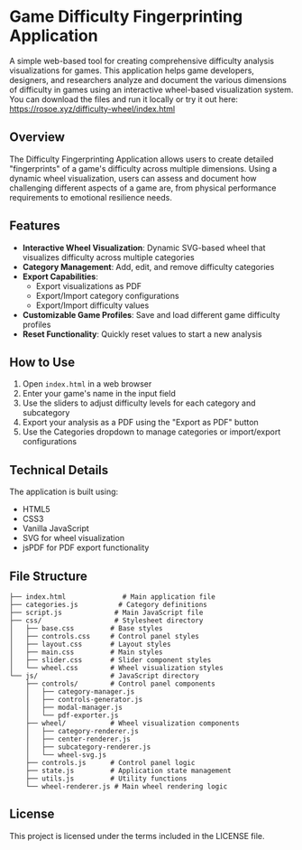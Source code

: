 # Game Difficulty Fingerprinting Application

A simple web-based tool for creating comprehensive difficulty analysis visualizations for games. This application helps game developers, designers, and researchers analyze and document the various dimensions of difficulty in games using an interactive wheel-based visualization system. You can download the files and run it locally or try it out here: https://rosoe.xyz/difficulty-wheel/index.html

## Overview

The Difficulty Fingerprinting Application allows users to create detailed "fingerprints" of a game's difficulty across multiple dimensions. Using a dynamic wheel visualization, users can assess and document how challenging different aspects of a game are, from physical performance requirements to emotional resilience needs.

## Features

- **Interactive Wheel Visualization**: Dynamic SVG-based wheel that visualizes difficulty across multiple categories
- **Category Management**: Add, edit, and remove difficulty categories
- **Export Capabilities**: 
  - Export visualizations as PDF
  - Export/Import category configurations
  - Export/Import difficulty values
- **Customizable Game Profiles**: Save and load different game difficulty profiles
- **Reset Functionality**: Quickly reset values to start a new analysis

## How to Use

1. Open `index.html` in a web browser
2. Enter your game's name in the input field
3. Use the sliders to adjust difficulty levels for each category and subcategory
4. Export your analysis as a PDF using the "Export as PDF" button
5. Use the Categories dropdown to manage categories or import/export configurations

## Technical Details

The application is built using:
- HTML5
- CSS3
- Vanilla JavaScript
- SVG for wheel visualization
- jsPDF for PDF export functionality

## File Structure

```
├── index.html              # Main application file
├── categories.js          # Category definitions
├── script.js             # Main JavaScript file
├── css/                  # Stylesheet directory
│   ├── base.css         # Base styles
│   ├── controls.css     # Control panel styles
│   ├── layout.css       # Layout styles
│   ├── main.css         # Main styles
│   ├── slider.css       # Slider component styles
│   └── wheel.css        # Wheel visualization styles
└── js/                  # JavaScript directory
    ├── controls/        # Control panel components
    │   ├── category-manager.js
    │   ├── controls-generator.js
    │   ├── modal-manager.js
    │   └── pdf-exporter.js
    ├── wheel/           # Wheel visualization components
    │   ├── category-renderer.js
    │   ├── center-renderer.js
    │   ├── subcategory-renderer.js
    │   └── wheel-svg.js
    ├── controls.js      # Control panel logic
    ├── state.js         # Application state management
    ├── utils.js         # Utility functions
    └── wheel-renderer.js # Main wheel rendering logic
```

## License

This project is licensed under the terms included in the LICENSE file.
